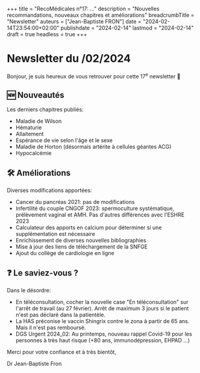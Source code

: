 +++
title = "RecoMédicales n°17:  ..."
description = "Nouvelles recommandations, nouveaux chapitres et améliorations"
breadcrumbTitle = "Newsletter"
auteurs = ["Jean-Baptiste FRON"]
date = "2024-02-14T23:54:00+02:00"
publishdate = "2024-02-14"
lastmod = "2024-02-14"
draft = true
headless = true
+++

# Newsletter du /02/2024

Bonjour, je suis heureux de vous retrouver pour cette 17<sup>e</sup> newsletter 📰

## 🆕 Nouveautés

Les derniers chapitres publiés:

- Maladie de Wilson
- Hématurie
- Allaitement
- Espérance de vie selon l'âge et le sexe
- Maladie de Horton (désormais artérite à cellules géantes ACG)
- Hypocalcémie

## 🛠️ Améliorations

Diverses modifications apportées:

- Cancer du pancréas 2021: pas de modifications
- Infertilité du couple CNGOF 2023: spermoculture systématique, prélèvement vaginal et AMH. Pas d'autres différences avec l'ESHRE 2023
- Calculateur des apports en calcium pour déterminer si une supplémentation est nécessaire
- Enrichissement de diverses nouvelles bibliographies
- Mise à jour des liens de téléchargement de la SNFGE
- Ajout du collège de cardiologie en ligne

## ❓ Le saviez-vous ?

Dans le désordre:

- En téléconsultation, cocher la nouvelle case "En téléconsultation" sur l'arrêt de travail (au 27 février). Arrêt de maximum 3 jours si le patient n'est pas déclaré dans la patientèle.
- La HAS préconise le vaccin Shingrix contre le zona à partir de 65 ans. Mais il n'est pas remboursé.
- DGS Urgent 2024_02: Au printemps, nouveau rappel Covid-19 pour les personnes à très haut risque (+80 ans, immunodépression, EHPAD ...)

Merci pour votre confiance et à très bientôt,

Dr Jean-Baptiste Fron
